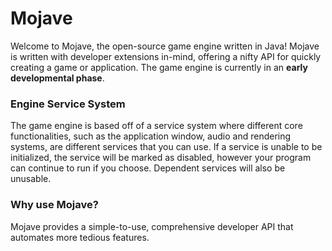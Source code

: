 # Mojave
Welcome to Mojave, the open-source game engine written in Java!
Mojave is written with developer extensions in-mind, offering a nifty API for quickly creating a game or application.
The game engine is currently in an **early developmental phase**.

### Engine Service System
The game engine is based off of a service system where different core functionalities, such as the application window, audio and rendering systems, are different services that you can use. If a service is unable to be initialized, the service will be marked as disabled, however your program can continue to run if you choose. Dependent services will also be unusable.

### Why use Mojave?
Mojave provides a simple-to-use, comprehensive developer API that automates more tedious features.
